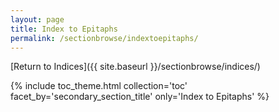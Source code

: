 ```yaml
---
layout: page
title: Index to Epitaphs
permalink: /sectionbrowse/indextoepitaphs/
---
```


[Return to Indices]({{ site.baseurl }}/sectionbrowse/indices/)

{% include toc_theme.html collection='toc' facet_by='secondary_section_title' only='Index to Epitaphs' %}
